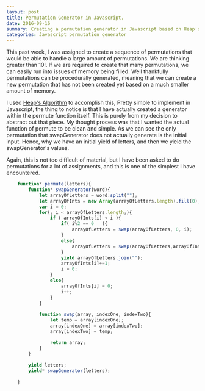 ```yaml
---
layout: post
title: Permutation Generator in Javascript.
date: 2016-09-16
summary: Creating a permutation generator in Javascript based on Heap's Algorithm.
categories: Javascript permutation generator
---
```


This past week, I was assigned to create a sequence of permutations that would be able to 
handle a large amount of permutations. We are thinking greater than 10!. If we are required 
to create that many permutations, we can easily run into issues of memory being filled. 
Well thankfully permutations can be procedurally generated, meaning that we can create a new
permutation that has not been created yet based on a much smaller amount of memory.

I used [Heap's Algorithm](https://en.wikipedia.org/wiki/Heap%27s_algorithm/)  to accomplish this,
Pretty simple to implement in Javascript, the thing to notice is that I have actually created a generator
within the permute function itself. This is purely from my decision to abstract out that piece.
My thought process was that I wanted the actual function of permute to be clean and simple. As we 
can see the only permutation that swapGenerator does not actually generate is the initial input. 
Hence, why we have an initial yield of letters, and then we yield the swapGenerator's values.

Again, this is not too difficult of material, but I have been asked to do permutations for 
a lot of assignments, and this is one of the simplest I have encountered.




```javascript
    function* permute(letters){
        function* swapGenerator(word){
            let arrayOfLetters = word.split("");
            let arrayOfInts = new Array(arrayOfLetters.length).fill(0);
            var i = 0;
            for(; i < arrayOfLetters.length;){
                if ( arrayOfInts[i] < i ){
                    if( i%2 == 0   ){
                        arrayOfLetters = swap(arrayOfLetters, 0, i);
                    }
                    else{
                        arrayOfLetters = swap(arrayOfLetters,arrayOfInts[i],i);
                    }
                    yield arrayOfLetters.join("");
                    arrayOfInts[i]+=1;
                    i = 0;
                }
                else{
                    arrayOfInts[i] = 0;
                    i++;
                }
            }
                                        
            function swap(array, indexOne, indexTwo){
                let temp = array[indexOne];
                array[indexOne] = array[indexTwo];
                array[indexTwo] = temp;

                return array;
            }
        }
                                
        yield letters;
        yield* swapGenerator(letters);
                                        
    }

```

